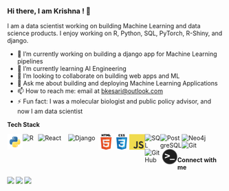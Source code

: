 ### Hi there, I am Krishna ! 👋

I am a data scientist working on building Machine Learning and data science products. I enjoy working on R, Python, SQL, PyTorch, R-Shiny, and django. 

- 🔭 I’m currently working on building a django app for Machine Learning pipelines
- 🌱 I’m currently learning AI Engineering
- 👯 I’m looking to collaborate on building web apps and ML
- 💬 Ask me about building and deploying Machine Learning Applications 
- 📫 How to reach me: email at bkesari@outlook.com
- ⚡ Fun fact: I was a molecular biologist and public policy advisor, and now I am data scientist 

<b>Tech Stack</b>

[<img align="left" alt="Python" width="36px" src="https://raw.githubusercontent.com/github/explore/80688e429a7d4ef2fca1e82350fe8e3517d3494d/topics/python/python.png" />](https://www.python.org/)
[<img align="left" alt="R" width="36px" src="https://www.r-project.org/Rlogo.png" />](https://www.r-project.org/)
[<img align="left" alt="React" width="70px" src="https://img.favpng.com/4/1/17/react-javascript-vue-js-logo-png-favpng-T97hHj5T2UsnURsbZ0PB5Mi3c.jpg" />](https://reactjs.org/)
[<img align="left" alt="Django" width="70px" src="https://miro.medium.com/max/600/1*grQtRddJZ6pLErj2yeRYPA.png" />](https://www.djangoproject.com/)
<img align="left" alt="HTML5" width="36px" src="https://raw.githubusercontent.com/github/explore/80688e429a7d4ef2fca1e82350fe8e3517d3494d/topics/html/html.png" /> 
<img align="left" alt="CSS3" width="36px" src="https://raw.githubusercontent.com/github/explore/80688e429a7d4ef2fca1e82350fe8e3517d3494d/topics/css/css.png" />
[<img align="left" alt="JavaScript" width="36px" src="https://raw.githubusercontent.com/github/explore/80688e429a7d4ef2fca1e82350fe8e3517d3494d/topics/javascript/javascript.png" />](https://www.javascript.com/)
<img align="left" alt="SQL" width="36px" src="https://www.clipartmax.com/png/middle/87-879804_exported-database-from-azure-sql-failed-to-be-imported-sql-azure.png" />
[<img align="left" alt="PostgreSQL" width="50px" src="https://sp.postgresqltutorial.com/wp-content/uploads/2012/08/What-is-PostgreSQL.png" />](https://www.postgresql.org/)
[<img align="left" alt="Neo4j" width="60px" src="https://www.pngkey.com/png/full/231-2317101_neo-icon-neo4j-logo.png" />](https://neo4j.com/)
<img align="left" alt="Git" width="90px" src="https://git-scm.com/images/logos/2color-lightbg@2x.png" />
<img align="left" alt="GitHub" width="40px" src="https://github.githubassets.com/images/modules/logos_page/GitHub-Mark.png" />
<img align="left" alt="Terminal" width="36px" src="https://raw.githubusercontent.com/github/explore/80688e429a7d4ef2fca1e82350fe8e3517d3494d/topics/terminal/terminal.png" />

<br>
<br>
<br>
<b> Connect with me </b>

[<img src="https://img.shields.io/twitter/follow/KrishnaKesariB?style=social" />](https://twitter.com/KrishnaKesariB) 
[<img src="https://img.shields.io/badge/medium-%2312100E.svg?&style=for-the-badge&logo=medium&logoColor=white" />](https://medium.com/@krish9a)
[<img src="https://img.shields.io/badge/linkedin-%230077B5.svg?&style=for-the-badge&logo=linkedin&logoColor=white" />](https://www.linkedin.com/in/bkesari/)
